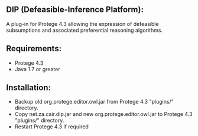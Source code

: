 DIP (Defeasible-Inference Platform):
-------------------------------------------------

A plug-in for Protege 4.3 allowing the expression of defeasible subsumptions and associated preferential reasoning algorithms.

Requirements:
--------------------

- Protege 4.3
- Java 1.7 or greater

Installation:
----------------

- Backup old org.protege.editor.owl.jar from Protege 4.3 "plugins/" directory.
- Copy net.za.cair.dip.jar and new org.protege.editor.owl.jar to Protege 4.3 "plugins/" directory.
- Restart Protege 4.3 if required


